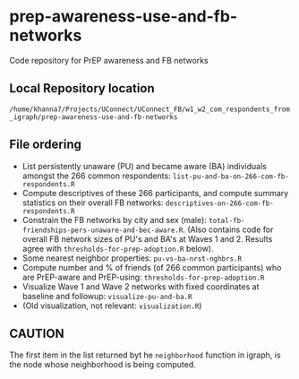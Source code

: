 # prep-awareness-use-and-fb-networks
Code repository for PrEP awareness and FB networks

## Local Repository location
`/home/khanna7/Projects/UConnect/UConnect_FB/w1_w2_com_respondents_from_igraph/prep-awareness-use-and-fb-networks`

## File ordering  
   * List persistently unaware (PU) and became aware (BA) individuals amongst the 266 common respondents: `list-pu-and-ba-on-266-com-fb-respondents.R`
   * Compute descriptives of these 266 participants, and compute summary statistics on their overall FB networks: `descriptives-on-266-com-fb-respondents.R`
   * Constrain the FB networks by city and sex (male): `total-fb-friendships-pers-unaware-and-bec-aware.R`. (Also contains code for overall FB network sizes of PU's and BA's at Waves 1 and 2. Results agree with `thresholds-for-prep-adoption.R` below). 
   * Some nearest neighbor properties: `pu-vs-ba-nrst-nghbrs.R`
   * Compute number and % of friends (of 266 common participants) who are PrEP-aware and PrEP-using: `thresholds-for-prep-adoption.R`  
   * Visualize Wave 1 and Wave 2 networks with fixed coordinates at baseline and followup: `visualize-pu-and-ba.R`
   * (Old visualization, not relevant: `visualization.R`)

## CAUTION
   The first item in the list returned byt he `neighborhood` function in igraph, is the node whose neighborhood is being computed. 

